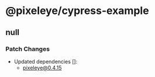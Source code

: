 # @pixeleye/cypress-example

## null

### Patch Changes

- Updated dependencies []:
  - pixeleye@0.4.15
